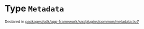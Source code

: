 # Type `Metadata`
<sub>Declared in [packages/sdk/app-framework/src/plugins/common/metadata.ts:7](https://github.com/dxos/dxos/blob/29a91026f/packages/sdk/app-framework/src/plugins/common/metadata.ts#L7)</sub>






